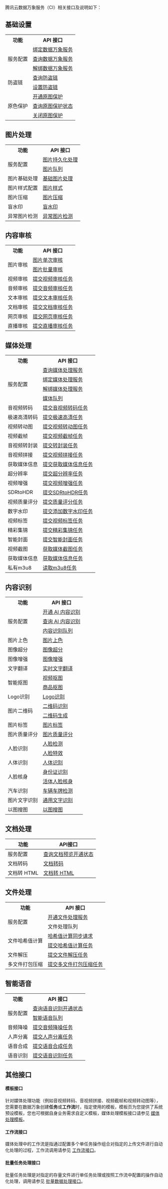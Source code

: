 腾讯云数据万象服务（CI）相关接口及说明如下：



## 基础设置


<table>
        <tr>
                <th>功能</th>
                <th>API 接口</td>
        </tr>
        <tr>
                <td rowspan="3">服务配置</td>
                <td><a href="https://cloud.tencent.com/document/product/460/30108">绑定数据万象服务</a></td>
        </tr>
        <tr>
                <td><a href="https://cloud.tencent.com/document/product/460/30109">查询数据万象服务</a></td>
        </tr>
				<tr>
                <td><a href="https://cloud.tencent.com/document/product/460/30110">解绑数据万象服务</a></td>
        </tr>
				 <tr>
                <td rowspan="2">防盗链</td>
                <td><a href="https://cloud.tencent.com/document/product/460/30115">查询防盗链</a></td>
        </tr>
        <tr>
                <td><a href="https://cloud.tencent.com/document/product/460/30116">设置防盗链</a></td>
        </tr>
				<tr>
                <td rowspan="3">原色保护</td>
                <td><a href="https://cloud.tencent.com/document/product/460/30121">开通原图保护</a></td>
        </tr>
        <tr>
                <td><a href="https://cloud.tencent.com/document/product/460/30120">查询原图保护状态</a></td>
        </tr>
				<tr>
                <td><a href="https://cloud.tencent.com/document/product/460/30122">关闭原图保护</a></td>
        </tr>
				
</table>


## 图片处理

<table>
        <tr>
                <th>功能</th>
                <th>API 接口</td>
        </tr>
        <tr>
                <td rowspan="2">服务配置</td>
                <td><a href="https://cloud.tencent.com/document/product/460/18147">图片持久化处理</a></td>
        </tr>
        <tr>
                <td><a href="https://cloud.tencent.com/document/product/460/79392">图片队列</a></td>
        </tr>
				<tr>
                <td>图片基础处理</td>
                <td><a href="https://cloud.tencent.com/document/product/460/6924">基础图片处理</a></td>
        <tr>
                <td>图片样式配置</td>
                <td><a href="https://cloud.tencent.com/document/product/460/53508">图片样式</a></td>
			 </tr>
			 <tr>
                <td>图片压缩</td>
                <td><a href="https://cloud.tencent.com/document/product/460/53509">图片压缩</a></td>
        <tr>
                <td>盲水印  </td>
                <td><a href="https://cloud.tencent.com/document/product/460/19017">盲水印  </a></td>
			 </tr>
			 <tr>
                <td>异常图片检测  </td>
                <td><a href="https://cloud.tencent.com/document/product/460/75997">异常图片检测  </a></td>
			 </tr>
</table>			

## 内容审核

<table>
        <tr>
                <th>功能</th>
                <th>API 接口</td>
        </tr>
        <tr>
                <td rowspan="2">图片审核</td>
                <td><a href="https://cloud.tencent.com/document/product/460/37318">图片单次审核</a></td>
        </tr>
        <tr>
                <td><a href="https://cloud.tencent.com/document/product/460/63594">图片批量审核</a></td>
        </tr>
				<tr>
                <td>视频审核</td>
                <td><a href="https://cloud.tencent.com/document/product/460/46427">提交视频审核任务</a></td>
        <tr>
                <td>音频审核 </td>
                <td><a href="https://cloud.tencent.com/document/product/460/53395">提交音频审核任务</a></td>
			 </tr>
			 <tr>
                <td> 文本审核</td>
                <td><a href="https://cloud.tencent.com/document/product/460/56285">提交文本审核任务</a></td>
        <tr>
                <td>文档审核   </td>
                <td><a href="https://cloud.tencent.com/document/product/460/59380">提交文档审核任务  </a></td>
			 </tr>
			 <tr>
                <td>网页审核  </td>
                <td><a href="https://cloud.tencent.com/document/product/460/63968">提交网页审核任务  </a></td>
			 </tr>
			 	 <tr>
                <td>直播审核  </td>
                <td><a href="https://cloud.tencent.com/document/product/460/76261">提交直播审核任务  </a></td>
			 </tr>
</table>			



## 媒体处理
<table>
        <tr>
                <th>功能</th>
                <th>API 接口</td>
        </tr>
        <tr>
                <td rowspan="4">服务配置 </td>
                <td><a href="https://cloud.tencent.com/document/product/460/38914">查询媒体处理服务</a></td>
        </tr>
        <tr>
                <td><a href="https://cloud.tencent.com/document/product/460/72823">绑定媒体处理服务</a></td>
        </tr>
				<tr>
                <td><a href="https://cloud.tencent.com/document/product/460/79399">解绑媒体处理服务</a></td>
        <tr>
                <td><a href="https://cloud.tencent.com/document/product/460/38908">媒体队列</a></td>
			 </tr>
        <tr>
                <td>音视频转码   </td>
                <td><a href="https://cloud.tencent.com/document/product/460/76913">提交音视频转码任务  </a></td>
			 </tr>
			 <tr>
                <td>极速高清转码  </td>
                <td><a href="https://cloud.tencent.com/document/product/460/78248">提交极速高清任务  </a></td>
			 </tr>
			 	 <tr>
                <td>视频转动图   </td>
                <td><a href="https://cloud.tencent.com/document/product/460/76900">提交视频转动图任务  </a></td>
			 </tr>
			 <tr>
                <td>视频截帧   </td>
                <td><a href="https://cloud.tencent.com/document/product/460/76910">提交视频截帧任务  </a></td>
			 </tr>
			 <tr>
                <td>音视频转封装  </td>
                <td><a href="https://cloud.tencent.com/document/product/460/76908">提交转封装任务  </a></td>
			 </tr>
			 	 <tr>
                <td>音视频拼接   </td>
                <td><a href="https://cloud.tencent.com/document/product/460/76901">提交视频拼接任务  </a></td>
			 </tr>
			 <tr>
                <td>获取媒体信息   </td>
                <td><a href="https://cloud.tencent.com/document/product/460/76904">提交获取媒体信息任务  </a></td>
			 </tr>
			 <tr>
                <td>超分辨率  </td>
                <td><a href="https://cloud.tencent.com/document/product/460/76912">提交超分辨率任务  </a></td>
			 </tr>
			 	 <tr>
                <td>视频增强    </td>
                <td><a href="https://cloud.tencent.com/document/product/460/76916">提交视频增强任务  </a></td>
			 </tr>
			 <tr>
                <td>SDRtoHDR   </td>
                <td><a href="https://cloud.tencent.com/document/product/460/76907">提交SDRtoHDR任务  </a></td>
			 </tr>
			 <tr>
                <td>视频质量评分  </td>
                <td><a href="https://cloud.tencent.com/document/product/460/76906">提交质量评分任务  </a></td>
			 </tr>
			 	 <tr>
                <td>数字水印  </td>
                <td><a href="https://cloud.tencent.com/document/product/460/76902">提交添加数字水印任务  </a></td>
			 </tr>
			 			 <tr>
                <td> 视频标签 </td>
                <td><a href="https://cloud.tencent.com/document/product/460/76917">提交视频标签任务  </a></td>
			 </tr>
			 <tr>
                <td> 精彩集锦 </td>
                <td><a href="https://cloud.tencent.com/document/product/460/76915">提交精彩集锦任务  </a></td>
			 </tr>
			 	 <tr>
                <td> 智能封面     </td>
                <td><a href="https://cloud.tencent.com/document/product/460/76909">提交智能封面任务 </a></td>
			 </tr>
			 <tr>
                <td>视频截图     </td>
                <td><a href="https://cloud.tencent.com/document/product/460/49283">获取媒体截图任务 </a></td>
			 </tr>
			 <tr>
                <td> 获取媒体信息  </td>
                <td><a href="https://cloud.tencent.com/document/product/460/49284">获取媒体信息任务  </a></td>
			 </tr>
			 	 <tr>
                <td> 私有m3u8  </td>
                <td><a href="https://cloud.tencent.com/document/product/460/63738">读取m3u8任务  </a></td>
			 </tr>
</table>			


## 内容识别
<table>
        <tr>
                <th>功能</th>
                <th>API 接口</td>
        </tr>
        <tr>
                <td rowspan="3">服务配置 </td>
                <td><a href="https://cloud.tencent.com/document/product/460/79593">开通 AI 内容识别</a></td>
        </tr>
        <tr>
                <td><a href="https://cloud.tencent.com/document/product/460/79594">查询 AI 内容识别</a></td>
        </tr>
				<tr>
                <td><a href="https://cloud.tencent.com/document/product/460/79393">内容识别队列</a></td>
        <tr>
                <td>图片上色   </td>
                <td><a href="https://cloud.tencent.com/document/product/460/83794">图片上色  </a></td>
			 </tr>
			 <tr>
                <td>图像超分  </td>
                <td><a href="https://cloud.tencent.com/document/product/460/83793">图像超分  </a></td>
			 </tr>
			 	 <tr>
                <td>图像增强    </td>
                <td><a href="https://cloud.tencent.com/document/product/460/83792">图像增强   </a></td>
			 </tr>
			 <tr>
                <td> 文字翻译   </td>
                <td><a href="https://cloud.tencent.com/document/product/460/83547"> 实时文字翻译</a></td>
			 </tr>
			 <tr>
                <td   rowspan="2"> 智能抠图     </td>
                <td><a href="https://cloud.tencent.com/document/product/460/83973">视频抠图     </a></td>
		  	<tr>
                <td><a href="https://cloud.tencent.com/document/product/460/79735">商品抠图</a></td>
        </tr>					
			 	 <tr>
                <td> Logo识别   </td>
                <td><a href="https://cloud.tencent.com/document/product/460/79736"> Logo识别 </a></td>
			 </tr>
			  <tr>
                <td   rowspan="2"> 图片二维码     </td>
                <td><a href="https://cloud.tencent.com/document/product/460/37513">二维码识别     </a></td>
		  	<tr>
                <td><a href="https://cloud.tencent.com/document/product/460/53491">二维码生成</a></td>
        </tr>	
				<tr>
                <td> 图片标签    </td>
                <td><a href="https://cloud.tencent.com/document/product/460/39082"> 图片标签   </a></td>
			 </tr>
			 	<tr>
                <td>图片质量评分    </td>
                <td><a href="https://cloud.tencent.com/document/product/460/63228">图片质量评分   </a></td>
			 </tr>
			  <tr>
                <td   rowspan="2"> 人脸识别      </td>
                <td><a href="https://cloud.tencent.com/document/product/460/63223">人脸检测    </a></td>
		  	<tr>
                <td><a href="https://cloud.tencent.com/document/product/460/47197">人脸特效</a></td>
        </tr>	
				<tr>
                <td>  人体识别   </td>
                <td><a href="https://cloud.tencent.com/document/product/460/83196">  人体识别</a></td>
			 </tr>
			 			  <tr>
                <td   rowspan="2"> 人脸核身      </td>
                <td><a href="https://cloud.tencent.com/document/product/460/48638">身份证识别  </a></td>
		  	<tr>
                <td><a href="https://cloud.tencent.com/document/product/460/48641">活体人脸核身</a></td>
        </tr>	
				 <tr>
                <td>汽车识别  </td>
                <td><a href="https://cloud.tencent.com/document/product/460/63225">车辆车牌检测  </a></td>
			 </tr>
			 <tr>
                <td>图片文字识别  </td>
                <td><a href="https://cloud.tencent.com/document/product/460/63227">通用文字识别  </a></td>
			 </tr>
			 	 <tr>
                <td>以图搜图   </td>
                <td><a href="https://cloud.tencent.com/document/product/460/63898">以图搜图   </a></td>
			 </tr>
</table>			

## 文档处理

| 功能        | API接口                                                      |
| ----------- | ------------------------------------------------------------ |
| 服务配置    | [查询文档预览开通状态](https://cloud.tencent.com/document/product/460/46945) |
| 文档转码    | [文档转码](https://cloud.tencent.com/document/product/460/52516) |
| 文档转 HTML | [文档转 HTML](https://cloud.tencent.com/document/product/460/52517) |



## 文件处理

<table>
        <tr>
                <th>功能</th>
                <th>API 接口</td>
        </tr>
        <tr>
                <td rowspan="2">服务配置 </td>
                <td><a href="https://cloud.tencent.com/document/product/460/86377">开通文件处理服务</a></td>
        </tr>
        <tr>
                <td>文件处理队列</td>
        </tr>
				        <tr>
                <td rowspan="2">文件哈希值计算 </td>
                <td><a href="https://cloud.tencent.com/document/product/460/83084">哈希值计算同步请求</a></td>
        </tr>
        <tr>
                <td><a href="https://cloud.tencent.com/document/product/460/83085">提交哈希值计算任务</a></td>
        </tr>
        <tr>
                <td>文件解压     </td>
                <td><a href="https://cloud.tencent.com/document/product/460/83794">提交文件解压任务 </a></td>
			 </tr>
			         <tr>
                <td> 多文件打包压缩  </td>
                <td><a href="https://cloud.tencent.com/document/product/460/83091">提交多文件打包压缩任务 </a></td>
			 </tr>
</table>

## 智能语音

<table>
        <tr>
                <th>功能</th>
                <th>API 接口</td>
        </tr>
        <tr>
                <td rowspan="2">服务配置 </td>
                <td><a href="https://cloud.tencent.com/document/product/460/46232">查询语音识别开通状态</a></td>
        </tr>
        <tr>
                <td><a href="https://cloud.tencent.com/document/product/460/46233">智能语音队列</a></td>
        </tr>
        <tr>
                <td>音频降噪    </td>
                <td><a href="https://cloud.tencent.com/document/product/460/76905">提交音频降噪任务 </a></td>
			 </tr>
			         <tr>
                <td> 人声分离  </td>
                <td><a href="https://cloud.tencent.com/document/product/460/76918">提交人声分离任务 </a></td>
			 </tr>
			 <tr>
                <td>语音合成    </td>
                <td><a href="https://cloud.tencent.com/document/product/460/76914)">提交语音合成任务 </a></td>
			 </tr>
			         <tr>
                <td> 语音识别 </td>
                <td><a href="https://cloud.tencent.com/document/product/460/78951">提交语音识别任务 </a></td>
			 </tr>
</table>

## 其他接口

#### 模板接口

针对媒体处理功能（例如音视频转码、音视频拼接、视频截帧和视频转动图等），您需要在数据万象创建**任务**或**工作流**时，指定使用的模板，模板页为您提供了系统预设模板，您也可根据自身业务需求自定义模板，媒体处理模板接口请参见 [媒体处理模板](https://cloud.tencent.com/document/product/460/46490)。

#### 工作流接口

媒体处理中的工作流是指通过配置多个单任务操作组合对指定的上传文件进行自动化处理的过程，工作流调用请参见 [工作流接口](https://cloud.tencent.com/document/product/460/76838)。

#### 批量任务处理接口

批量任务处理是对指定的存量文件进行单任务处理或按照工作流中配置的操作自动化处理，调用请参见 [批量数据处理接口](https://cloud.tencent.com/document/product/460/76843)。
